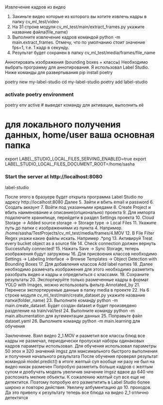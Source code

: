 Извлечение кадров из видео
1. Закиньте видео которые из которого вы хотите извлечь кадры в папку cv_ml_test/video
2. На 31 строке модуля cv_ml_test/main/extract_frames.py укажите название файла(file_name)
3. Выполните извлечение кадров командой python -m main.extract_frames.
Отмечу, что по умолчанию стоит значение fps=1, т.е. 1 кадр в секунду.
4. Результат будет сохранен в папку cv_ml_test/media/frames/file_name

Аннотировать изображения (bounding boxes + классы)
Необходимо выбрать программу для аннотирования. Я использовал Label Studio.
Ниже команды для развертывания
pip install poetry

poetry new my-label-studio
cd my-label-studio
poetry add label-studio

### activate poetry environment
poetry env active # выведет команду для активации, выполнить её

# для локального получения данных, home/user ваша основная папка
export LABEL_STUDIO_LOCAL_FILES_SERVING_ENABLED=true
export LABEL_STUDIO_LOCAL_FILES_DOCUMENT_ROOT=/home/sasha
### Start the server at http://localhost:8080
label-studio

После этого в бразуере будет открыта программа Label Studio по адресу http://localhost:8080
Далее
5. Зайти и вбить email и password
6. Создать аккаунт
7. Войти под указанными кредами
8. Create Project и вбить наименование и описание(опционально) проекта
9. Для импорта подключите хранилище, перейдети в раздел Settings проекта
10. Cloud Storage → Added source storage → Storage type → Local Files
11. Укажите путь до папки с изображениями из пункта 4. Например. /home/sasha/TestProjects/cv_ml_test/media/frames/4.MOV
12. В File Filter Regex укажи какие файлы искать. Например .*png
13. Активируй Treat every bucket object as a source file
14. Check connection должен вернуть Successfully connected!
15. Нажать Save → Sync Storage, теперь изображения будут загружены
16. Для присвоения классов необходимо Settings → Labeling Interface → Browse Templates → Object Detection with Bounding Boxes
17. Для добавления классов Add label names
18. Далее необходимо размечать изображения для этого необходимо разметить разобрать видео и кадры и определиться с классами. 
19. Сохраните результаты
20. Экспортируйте только размеченные кадры в формат YOLO with Images, можно использовать фильтр Annotated_by
21. Перенеси экспортируемые данные в папку media в проекте
22. На 6 строке модуля cv_ml_test/main/create_dataset.py укажите название папки(folder_name)
23. Выполните команду python -m main.create_dataset. Будет создан dataset и будет произведено разделение на train/val/test
24. Выполните команду python -m main.albumentation для аугементации данных
25. Поправьте файл dataset.yaml
26. Выполните команду python -m main.learning для обучения


Заключение.
Взял видео 2_1.MOV и разметил все классы блюд все кадры не размечал, периодически пропускал наборы одинаковых кадров
параметры использовал. Для обучения использовал параметры 50 эпох и 320 значений imgsz для максимального быстрого выполнения и получения начального результата
После обучения проверял результат командой model.predict() в итоге желтый суп вообще ни разу не был на видео никак размечен
Попробую разметить больше кадров с желтым супом и дообучать модель увеличив значение imgsz вдвое до 640 что распознать мелкие объекты. 
К сожалению желтый суп все еще не детектится. Поэтому попробую его разметитить в Label Studio более широко и повторю действия. Увеличу албументацию до 10. проходов.
Да это привелу к результату теперь все блюда на видео 2_1 отлично детектятся

